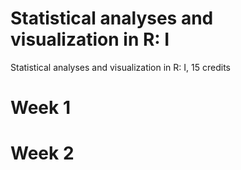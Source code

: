 # Statistical analyses and visualization in R: I

Statistical analyses and visualization in R: I, 15 credits

# Week 1


# Week 2
